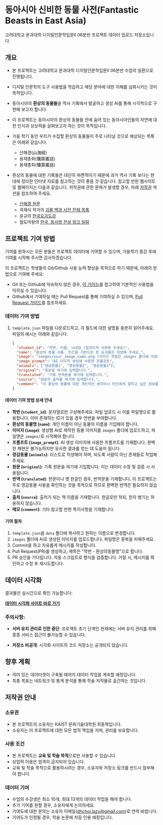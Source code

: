 # 동아시아 신비한 동물 사전(Fantastic Beasts in East Asia)

고려대학교 문과대학 디지털인문학입문II 06분반 프로젝트 데이터 업로드 저장소입니다.

## 개요

- 본 프로젝트는 고려대학교 문과대학 디지털인문학입문II 06분반 수업의 일환으로 진행됩니다.
- 디지털 인문학의 도구 사용법을 학습하고 해당 분야에 대한 이해를 심화시키는 것이 목적입니다.
- 동아시아의 **환상의 동물들**을 역사 기록에서 발굴하고 생성 AI를 통해 시각적으로 구현해 보고자 합니다.
- 이 프로젝트는 동아시아의 환상의 동물들 안에 숨어 있는 동아시아인들의 자연에 대한 인식과 상상력을 살펴보고자 하는 것이 목적입니다.
- 가을 학기 동안 우리가 수집할 환상의 동물들이 주로 나타날 것으로 예상되는 목록은 아래와 같습니다.
  - 산해경(山海經)
  - 용재총화(慵齋叢話)
  - 용재총화(慵齋叢話)
- 환상의 동물에 대한 기록들은 대단히 파편적이기 때문에 과거 역사 기록 보다는 현대에 정리한 인터넷 자료를 참고하는 것이 좋을 것 같습니다. 참고할 만한 웹사이트 및 웹페이지는 다음과 같습니다. 저작권에 관한 문제가 발생할 경우, 아래 [저작권](#저작권) 섹션을 참조하여 주세요.

  - [산해경 원문](https://zh.wikisource.org/wiki/%E5%B1%B1%E6%B5%B7%E7%B6%93)
  - 곽재식 작가의 [괴물 백과 사전 전체 목록](https://oldstory.postype.com/post/1477014)
  - 윤규의 [한국요괴도감](https://blog.naver.com/gkrbdbsgk2)
  - 월도마왕의 [한국, 동서방 전설 링크 일람](https://blog.naver.com/ichigeki1028/220931551383)

## 프로젝트 기여 방법

기여를 원하시는 모든 분들은 프로젝트 데이터에 기여할 수 있으며, 가을학기 종강 후에 기여를 시작해 주시면 감사하겠습니다.

이 프로젝트는 학생들의 Git/Github 사용 능력 향상을 목적으로 하기 때문에, 아래의 방법으로 기여해 주세요:

- Git 또는 Github에 익숙하지 않은 경우, [이 가이드](https://git-scm.com/book/ko/v2)를 참고하여 기본적인 사용법을 익히실 수 있습니다.
- Github에서 기여하실 때는 Pull Request를 통해 기여하실 수 있으며, [Pull Request 가이드](https://docs.github.com/en/github/collaborating-with-issues-and-pull-requests/about-pull-requests)를 참조하세요.

### 데이터 기여 방법

1. `template.json` 파일을 다운로드하고, 각 필드에 대한 설명을 충분히 읽어주세요. 파일의 예시는 아래와 같습니다.

   ```json
   {
     "student_id": "학번, 이름, 닉네임 (일관되게 사용해 주세요)",
     "name": "환상의 동물 이름. 인간을 기반으로 한 요괴들은 지양해 주세요.",
     "image": "images/your_image_name.png (이미지 파일은 images 폴더에 저장해 주세요. jpg 형식도 가능합니다.)",
     "image_prompt": "AI 이미지 생성에 사용한 프롬프트",
     "animals": ["영감동물1", "영감동물2", "영감동물3"],
     "original": "원문을 여기에 입력합니다.",
     "translated": "기록 번역본을 여기에 입력합니다.",
     "source": "원문의 출처를 여기에 입력합니다.",
     "comment": "이 환상의 동물에 대한 개인적인 생각이나 타인에게 알리고 싶은 정보를 여기에 입력합니다."
   }
   ```

#### 데이터 기여 방법 상세 안내

- **학번 (`student_id`)**: 문자열로만 구성해주세요. 파일 업로드 시 이를 파일명으로 활용합니다. 이미 존재하는 ID가 있을 경우 연번을 부여합니다.
- **환상의 동물명 (`name`)**: 개인 이름이 아닌 동물의 이름을 기입해야 합니다.
- **이미지 (`image`)**: 생성형 AI로 제작한 동물 이미지를 `images` 폴더에 업로드하고, 파일명은 `images/`로 시작해야 합니다.
- **프롬프트 (`image_prompt`)**: AI 생성 이미지에 사용한 프롬프트를 기재합니다. 완벽한 재현은 불가능하지만 유사한 결과를 얻는 데 도움이 됩니다.
- **영감동물 (`animals`)**: 리스트로 작성해야 하며, 되도록 사람이 아닌 존재들로 작업해 주세요.
- **원문 (`original`)**: 기록 원문을 여기에 기입합니다. 이는 데이터 수정 및 검증 시 사용됩니다.
- **번역 (`translated`)**: 한문이나 옛 한글인 경우, 번역문을 기재합니다. 이 프로젝트는 주로 영감동물 사용을 확인하는 것을 목적으로 하므로 완벽한 번역은 필요하지 않습니다.
- **출처 (`source`)**: 출처가 되는 책 이름을 기재합니다. 한글로만 적되, 한자 병기는 허용하지 않습니다.
- **메모 (`comment`)**: 기타 참고할 만한 특이사항을 기재합니다.

#### 기여 절차

1. `template.json`을 `data` 폴더에 복사하고 원하는 이름으로 변경합니다.
2. `images` 폴더에 AI로 생성된 이미지를 업로드합니다. 파일명은 중복을 피해주세요.
3. Commit을 하고 자유롭게 메시지를 작성합니다.
4. Pull Request(PR)를 생성하고, 제목은 "학번 - 환상의동물명"으로 합니다.
5. PR 승인을 기다립니다. 자동 스크립트로 형식을 검증합니다. 거절 시, 메시지를 확인하고 수정 후 재시도합니다.

## 데이터 시각화

결과물은 실시간으로 확인 가능합니다:

**[데이터 시각화 사이트 바로 가기](https://fantastic-beasts.cola172.store)**

### 주의사항:

- **서버 유지 관리로 인한 중단**: 프로젝트 초기 단계인 현재에는 서버 유지 관리를 위해 종종 서비스 접근이 불가능할 수 있습니다.

- **저장소 비공개**: 시각화 사이트의 코드 저장소는 공개되지 않습니다.

## 향후 계획

- 의미 있는 데이터셋이 구축될 때까지 데이터 작업을 계속할 예정입니다.
- 최종 목표는 네트워크 및 통계 분석을 통해 학술 저작물로 출간하는 것입니다.

## 저작권 안내

### 소유권

- 본 프로젝트의 소유자는 KAIST 문화기술대학원 최동혁입니다.
- 소유자는 이 프로젝트에 대한 모든 법적 책임을 지며, 권리를 보유합니다.

### 사용 조건

- 본 프로젝트는 **교육 및 학술 목적**으로만 사용할 수 있습니다.
- 상업적 이용은 엄격히 금지되어 있습니다.
- 교육 및 학술 목적으로 활용하시려는 경우, 소유자와 저장소 링크를 반드시 첨부해야 합니다.

### 데이터 기여

- 수업의 수강생은 최소 10개, 최대 13개의 데이터 작업을 해야 합니다.
- 추가 기여를 원할 경우, 소유자에게 논의하세요.
- 기여도에 대한 문의는 소유자 이메일([dhchoi.lazy@gmail.com](mailto:dhchoi.lazy@gmail.com))로 연락 바랍니다.
- 기여도가 인정될 경우, 학술 논문에 차등 인용 예정입니다.
